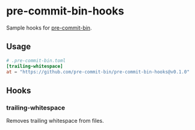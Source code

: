 # pre-commit-bin-hooks

Sample hooks for [pre-commit-bin].

## Usage

```toml
# .pre-commit-bin.toml
[trailing-whitespace]
at = "https://github.com/pre-commit-bin/pre-commit-bin-hooks@v0.1.0"
```

## Hooks

### trailing-whitespace

Removes trailing whitespace from files.

[pre-commit-bin]: https://github.com/pre-commit-bin/pre-commit-bin
